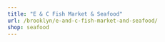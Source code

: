 ```yaml
---
title: "E & C Fish Market & Seafood"
url: /brooklyn/e-and-c-fish-market-and-seafood/
shop: seafood
---
```

